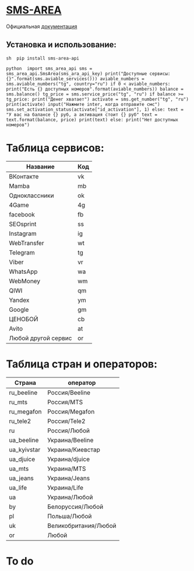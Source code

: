 # [SMS-AREA](https://sms-area.org)
Официальная [документация](http://sms-area.org/api/ru/documentation.html)


## Установка и использование:
``sh 
pip install sms-area-api
``

``python 
import sms_area_api
sms = sms_area_api.SmsArea(sms_ara_api_key)
print("Доступные сервисы: {}".format(sms.aviable_services()))
aviable_numbers = sms.aviable_numbers("tg", country="ru")
if 0 < aviable_numbers:
	print("Есть {} доступных номеров".format(aviable_numbers))
	balance = sms.balance()
	tg_price = sms.service_price("tg", "ru")
	if balance >= tg_price:
		print("Денег хватает")
		activate = sms.get_number("tg", "ru")
		print(activate)
		input("Нажмите inter, когда отправите смс")
		sms.set_activation_status(activate["id_activation"], 1)
	else:
		text = "У вас на балансе {} руб, а активация стоит {} руб"
		text = text.format(balance, price)
		print(text)
else:
	print("Нет доступных номеров")
``


# Таблица сервисов:
Название | Код
------------ | -------------
ВКонтакте | vk
Mamba | mb
Одноклассники | ok
4Game | 4g
facebook | fb
SEOsprint | ss
Instagram | ig
WebTransfer | wt
Telegram | tg
Viber | vr
WhatsApp | wa
WebMoney | wm
QIWI | qm
Yandex | ym
Google | gm
ЦЕНОБОЙ | cb
Avito | at
Любой другой сервис | or


# Таблица стран и операторов:
Страна | оператор
------------ | -------------
ru_beeline | Россия/Beeline
ru_mts | Россия/MTS
ru_megafon | Россия/Megafon
ru_tele2 | Россия/Tele2
ru | Россия/Любой
ua_beeline | Украина/Beeline
ua_kyivstar | Украина/Киевстар
ua_djuice | Украина/djuice
ua_mts | Украина/MTS
ua_jeans | Украина/Jeans
ua_life | Украина/Life
ua | Украина/Любой
by | Белоруссия/Любой
pl | Польша/Любой
uk | Великобритания/Любой
or | Любой


# To do





